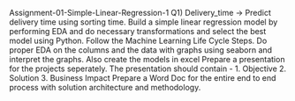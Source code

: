 Assignment-01-Simple-Linear-Regression-1
Q1) Delivery_time -> Predict delivery time using sorting time. Build a simple linear regression model by performing EDA and do necessary transformations and select the best model using Python.
Follow the Machine Learning Life Cycle Steps.
Do proper EDA on the columns and the data with graphs using seaborn and interpret the graphs.
Also create the models in excel
Prepare a presentation for the projects seperately. The presentation should contain - 
	1. Objective
	2. Solution 
	3. Business Impact
Prepare a Word Doc for the entire end to end process with solution architecture and methodology.
